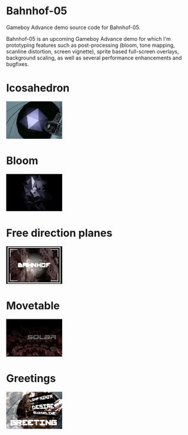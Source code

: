 # Bahnhof-05
Gameboy Advance demo source code for Bahnhof-05.

Bahnhof-05 is an upcoming Gameboy Advance demo for which I'm prototyping features such as post-processing (bloom, tone mapping, scanline distortion, screen vignette), sprite based full-screen overlays, background scaling, as well as several performance enhancements and bugfixes.

# Icosahedron
<img src="https://github.com/nkeetels/Bahnhof-05/blob/main/Screenshots/effect_icosahedron.png" width="30%" height="30%"></img>

# Bloom
<img src="https://github.com/nkeetels/Bahnhof-05/blob/main/Screenshots/effect_bloom.png" width="30%" height="30%"></img>

# Free direction planes
<img src="https://github.com/nkeetels/Bahnhof-05/blob/main/Screenshots/effect_raytracing.png" width="30%" height="30%"></img>

# Movetable
<img src="https://github.com/nkeetels/Bahnhof-05/blob/main/Screenshots/effect_movetable2.png" width="30%" height="30%"></img>

# Greetings
<img src="https://github.com/nkeetels/Bahnhof-05/blob/main/Screenshots/effect_greetings.png" width="30%" height="30%"></img>

